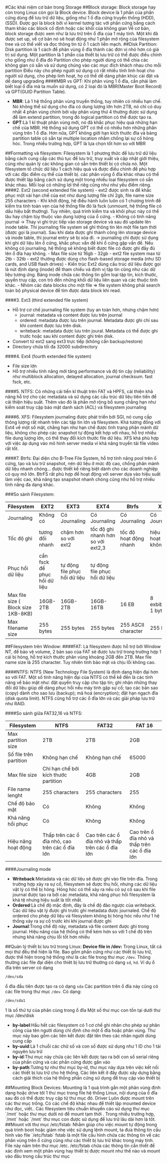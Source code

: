#Các khái niệm cơ bản trong Storage
##Block storage:
Block storage hay còn trong Linux còn gọi là Block device. Block device là 1 phần của phần cứng dùng để lưu trữ dữ liệu, giống như 1 ổ đĩa cứng truyền thống (HDD), (SSD).
Được gọi là block bởi vì kernel tương tác với phần cứng bằng cách tham khảo các block cố định hoặc các khối của không gian
Về cơ bản, block storage được xem như là lưu trữ trên ổ đĩa của 1 máy tính. Một khi đã được set up, về cơ bản nó sẽ hoạt động như 1 phần mở rộng của filesystem tree và có thể viết và đọc thông tin từ ổ 1 cách liền mạch.
##Disk Partition:
Disk partition là 1 cách để phân vùng ổ đĩa thành các đơn vị nhỏ hơn có giá trị sử dụng.
 Một partition là 1 phần của thiết bị lưu trữ có thể được điều chỉnh cho giống như ổ đĩa đó
Partition cho phép người dùng có thể chia các không gian có sẵn và sử dụng chúng vào các mục đích khách nhau cho mỗi partition
Điều này cho phép người sử dụng có rất nhiều tính linh hoạt cho người sử dụng, cho phép linh hoạt, họ có thể dễ dàng phân khúc cài đặt và dể dang upgrading
####MBR vs GPT:
Khi phân vùng 1 ổ đĩa, cần phải làm biết loại ổ đĩa mà ta muốn sử dụng, có 2 loại đó là MBR(Master Boot Record)
và GPT(GUID Partition Table).
<ul>
<li><b>MBR</b>: Là 1 hệ thống phân vùng truyền thống, tuy nhiên có nhiều hạn chế. Nó không thể sử dụng cho đĩa có dung lượng lớn hơn 2TB, nó chỉ có duy nhất 4 phân vùng chính bởi vậy phân vùng thứ 4 thường được sử dụng để làm extend partition, trong đó logical partition có thể được tạo ra.</li>
<li><b>GPT</b>:Là 1 kĩ thuật phân vùng mới, nó đã khắc phục hiệu quả những hạn chế của MBR. Hệ thống sử dụng GPT có thể có nhiều hơn những phân vùng trên 1 ổ đĩa. Hơn nữa, GPT không giới hạn kích thước đĩa và bảng partition table có sẵn tại multiple location nhằm chống lại sự cố hỏng hóc. Trong nhiều trường hợp, GPT là lựa chọn tốt hơn so với MBR</li>
</ul>
##Formatting và filesystem:
Filesystem là 1 phương thức để lưu trữ dữ liệu bằng cách cung cấp các thủ tục để lưu trữ, truy xuất và cập nhật giới thiệu, cũng như quản lý các không gian có sẵn trên thiết bị có chứa nó. Một filesystem tổ chức dữ liệu 1 cách hiệu quả và được điều chỉnh để phù hợp với các đặc điểm cụ thể của thiết bị.
các phân vùng ổ đĩa khác nhau có thể được thiết lập bằng cách sử dụng một trong nhiều loại filesystem có sẵn khác nhau. Mỗi loại có những lợi thế riêg cũng như như yếu điểm riêng.
####2. Ext2 (second extended file system)
- ext2 được sinh ra để khắc phục một vài hạn chế của ext như dung lượng file chỉ 2gb, file name size 255 characters
- Khi khởi động, hệ điều hành luôn luôn có 1 chương trình để kiểm tra tính toàn vẹn của hệ thống file đó là fsck (unmount, hệ thống file có dấu hiệu bất thường). Tuy nhiên, quá trình kiểm tra và khôi phục này có thể lâu hay chậm tùy thuộc vào dung lượng của ổ cứng.  
- Không có tính năng journal
  -> Thay vì ghi trực tiếp vào storage device và sau đó update lên inode table. Thì journaling file system sẽ ghi thông tin lên một file tạm thời (được gọi là journal). Sau khi data được ghi thành công lên storage device và inode table, thì journal entry sẽ bị xóa đi.
  -> journaling chỉ được sử dụng khi ghi dữ liệu lên ổ cứng, khắc phục vấn đề khi ổ cứng gặp vấn đề. Nếu không có journaling, hệ thống sẽ không biết được file có được ghi đầy đủ lên ổ đĩa hay không.
- Max file size từ 16gb - 32gb
- ext2 file system max từ 2tb - 32tb
- ext2 thường được dùng cho flash-based storage media (như SD cards, and USB flash drives)
- Kiến trúc Ext2 dùng cấu trúc dữ liệu được gọi là nút định dạng (inode) để tham chiếu và định vị tập tin cũng như các dữ liệu tương ứng. Bảng inode chứa các thông tin gồm loại tập tin, kích thước, quyền truy cập, con trỏ đến những khối dữ liệu liên quan và các thuộc tính khác.
- Nhóm các data blocks cho một file => file system không phải search toàn bộ physical device để tìm được data block khi read.


####3. Ext3 (third extended file system)
- Hỗ trợ cơ chế journaling file system (tuy an toàn hơn, nhưng chậm hơn)
  + journal: metadata và content được lưu trên journal 
  + ordered: metadata được lưu trên journal. Metadata được ghi chỉ sau khi content được lưu trên disk.
  + writeback: metadata được lưu trên joural. Metadata có thể được ghi trước hoặc sau khi content được ghi trên disk.
- Convert từ ext2 sang ext3 trực tiếp (không cần backup/restore)
- Directory chứa tối đa 32000 subdirectory


####4. Ext4 (fourth extended file system)
- File size lớn
- Hỗ trợ nhiều tính năng mới tăng performance và độ tin cậy (reliability) như multiblock allocation, delayed allocation, journal checksum. fast fsck, etc.


####5. NTFS:
Có những cải tiến kĩ thuật trên FAT và HPFS, cải thiện khả năng hỗ trợ cho các metadata và sử dụng các cấu trúc dữ liệu tiên tiến để cải thiện hiệu suất. Thêm vào đó là phần mở rộng bổ sung chẳng hạn như kiểm soát truy cập bảo mật danh sách (ACL) và filesystem journaling

####6. XFS:
Filesystem journaling được phát triển bởi SGI, nó cung cấp thông lượng rất nhanh trên các tập tin lớn và filesystem. Khá tương đồng với Ext4 về một số mặt, chẳng hạn như hạn chế được tình trạng phân mảnh dữ liệu, không cho phép các snapshot tự động kết hợp với nhau, hỗ trợ nhiều file dung lượng lớn, có thể thay đổi kích thước file dữ liệu. XFS khá phù hợp với việc áp dụng vào mô hình server media vì khả năng truyền tải file video rất tốt.

####7. Btrfs:
Đại diện cho B-Tree File System, hỗ trợ tính năng pool trên ổ cứng, tạo và lưu trữ snapshot, nén dữ liệu ở mức độ cao, chống phân mảnh dữ liệu nhanh chóng... được thiết kế riêng biệt dành cho các doanh nghiệp có quy mô lớn. BtrFS rất phù hợp để hoạt động với server dựa vào hiệu suất làm việc cao, khả năng tạo snapshot nhanh chóng cũng như hỗ trợ nhiều tính năng đa dạng khác.

###So sánh Filesystem:

| Filesystem | EXT2 | EXT3 | EXT4 | Btrfs | XFS |
|------------|------|------|------|-------|-----|
| Journaling | Không có | Có Journaling | Có Journaling | Có Journaling | Có Journaling |
| Tốc độ ghi | tương đối nhanh | chậm hơn so với ext2 | tốc độ ghi nhanh hơn so với ext2,3 | tốc độ hoạt động nhanh | hiệu suất hoạt động không cao |
| Phục hồi dữ liệu | cần fsck để phục hồi dữ liệu | tự động file phục hồi dữ liệu | tự động file phục hồi dữ liệu | | |
| Max file size ( Block size 1KB-8KB) | 16GB-2TB  | 16GB-2TB | 16GB-16TB | 16 EB | 8 exbibytes-1 byte |
| Max filename size | 255 bytes | 255 bytes | 255 bytes | 255 ASCII character | 255 bytes |

##Filesystem trên Window:
####FAT: Là filesystem được hỗ trợ bởi Window NT, để bảo vệ volume, 2 bản sao của FAT sẽ được lưu trữ trong trường hợp 1 cái bị hỏng, hỗ trợ kích thước phân vùng khoảng 2GB đến 2TB. Max file name size là 255 character. Tuy nhiên tính bảo mật và chịu lỗi không cao.

####NTFS: NTFS (New Technology File System) là định dạng hiện đại hơn so với FAT. Một số tính năng hiện đại của NTFS có thể kể đến là các tính năng về bảo mật như: đặt quyền truy cập cho tập tin; ghi nhận những thay đổi dữ liệu giúp dễ dàng phục hồi nếu máy tính gặp sự cố; tạo các bản sao (copy) dành cho sao lưu (backup); mã hoá (encryption); đặt hạn ngạch đĩa (disk quota limit). NTFS cũng hỗ trợ các ổ đĩa lớn và các giải pháp lưu trữ như RAID.

####So sánh giữa FAT32,16 và NTFS:

| Filesystem | NTFS | FAT32 | FAT 16 |
|------------|-------|------|--------|
| Max partition size | 2TB | 2TB | 2GB |
| Số file trên partition | Không hạn chế | Không hạn chế | 65000 |
| Max file size | Chỉ hạn chế bởi kích thước partition | 4GB | 2GB |
| File name lenght | 255 characters | 255 characters | 255 |
| Chế độ bảo mật | Có | Không | Không |
| Khả năng hồi phục | Có | Không | Không |
| Hiệu năng hoạt động | Thấp trên các ổ đĩa nhỏ, cao trên các ổ đĩa lớn | Cao trên các ổ đĩa nhỏ và thấp trên các ổ đĩa lớn | Cao trên ổ đĩa nhỏ và thấp trên các ổ đĩa lớn |



####Journaling mode
<ul>
<li><b>Writeback</b>:Metadata và các dữ liệu sẽ được ghi vào file trên đĩa. Trong trường hợp xảy ra sự cố, filesystem sẽ được thu hồi, nhưng các dữ liệu vật lý có thể bị hỏng. Hỏng hóc có thể xảy ra nếu có sự cố sau khi file journal được tạo ra bởi các metadata, khả năng phục hồi filesystem là khá tệ nhưng hiệu suất là tốt nhất.</li>
<li><b>Ordered</b>:Là chế độ mặc định, đây là chế độ đảo ngược của writeback. Các dữ liệu vật lý được ghi trước ghi metadata được journaled. Chế độ ordered cho phép dữ liệu và filesystem không bị hỏng hóc nếu như 1 hệ thống xảy ra sự cố trước khi khi journal được ghi</li>
<li><b>Journal</b>:Trong chế độ này, metadata và file content được ghi trong journal. Hiệu năng của hệ thống có thể kém hơn so với 1 chế độ trên nhưng khả năng chịu lỗi tốt hơn nhiều</li>
</ul>
  


##Quản lý thiết bị lưu trữ trong Linux:
<b>Device file in /dev:</b>
Trong Linux, tất cả mọi thứ đều thể hiện là file. Bao gồm phần cứng như các thiết bị lưu trữ, được thể hiện trong hệ thống như là các file trong thư mục `/dev`. Thông thường các file đại diện cho thiêt bị lưu trữ thường có dạng `sd`, `hd`. Ví dụ ổ đĩa  trên server có dạng
```sh
/dev/sda
```
ổ đĩa đầu tiên được tạo ra có dạng `sda`
Các partition trên ổ đĩa này cũng có các file trong thư mục `/dev`. Có dạng:
```sh
/dev/sda1
```
1 là số thứ tự của phân cùng trong ổ đĩa
Một số thư mục con tồn tại dưới thư mục /dev/disk
<ul>
<li><b>by-label</b>:Hầu hết các filesystem có 1 cơ chế ghi nhãn cho phép sự phân công của tên người dùng chỉ định cho một ổ đĩa hoặc phân vùng. Thư mục này bao gồm các liên kết được đặt tên theo các nhãn người dùng cung cấp</li>
<li><b>by-uuid</b>:Là 1 chuỗi các chữ số và con số được sử dụng như 1 ID cho 1 tài nguyên lưu trữ</li>
<li><b>by-id</b>:Thư mục này chứa các liên kết được tạo ra bởi con số serial riêng của phần cứng và các phần cứng được gắn vào</li>
<li><b>by-path</b>:Tương tự như thư mục by-id, thư mục này dựa trên việc kết nối các thiết bị lưu trữ cho hệ thống. Các liên kết ở đây được xây dựng bằng cách giải thích của hệ thống phần cứng sử dụng để truy cập vào thiết bị</li>
</ul>
##Mounting Block Devices:
Mounting là 1 quá trình gắn một phân vùng định dạng hoặc drive tới 1 thư mục trong file hệ thống Linux, nội dung của ổ đĩa sau đó có thể được truy cập từ thư mục đó.
Driver Luôn được mount trên các thư mục trống. Có các chế độ khác nhau để thiết lập mounted device như đọc, viết..
Các filesystem tiêu chuẩn khuyến cáo sử dụng thư mục `/mnt` hoặc thư mục dưới nó để mount tạm thời . Trong nhiều trường hợp, `/mnt` hoặc `/mnt` thư mục con được sử dụng để lưu trữ lâu dài hơn là tốt.
##Mount với thư mục /etc/fstab:
Nhằm giúp cho việc mount tự động trong quá trình boot hoặc giảm nhẹ việc sử dụng lệnh mount, ta đưa thông tin cấu hình vào file `/etc/fstab`
fstab là một file cấu hình chứa các thông tin về các phân vùng trên ổ cứng cũng như các thiết bị lưu trữ khác trong máy tính. File này nằm trên thư mục /etc.
/etc/fstab chứa các thông tin cần thiết để xác định xem một phân vùng hay thiết bị được mount như thế nào và mount vào đâu trong cấu trúc thư mục


